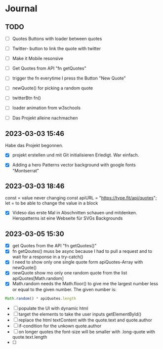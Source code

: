# Journal

## TODO


- [ ] Quotes Buttons with loader between quotes
- [ ] Twitter- button to link the quote with twitter
- [ ] Make it Mobile resonsive
- [ ] Get Quotes from API "fn getQuotes"
- [ ] trigger the fn everytime I press the Button "New Quote"
- [ ] newQuote() for picking a random quote
- [ ] twitterBtn fn()
- [ ] loader animation from w3schools
- [ ] Das Projekt alleine nachmachen


## 2023-03-03 15:46

Habe das Projekt begonnen.

- [x] projekt erstellen und mit Git initialisieren
Erledigt. War einfach.
- [x] Adding a hero Patterns vector background with google fonts    "Montserrat"


## 2023-03-03 18:46

const = value never changing 
    const apiURL = "https://type.fit/api/quotes";
let = to be able to change the value in a block

- [x] Videso das erste Mal in Abschnitten schauen und mitdenken.
Heropatterns ist eine Webseite für SVGs Backgrounds


## 2023-03-05 15:30

- [x] get Quotes from the API "fn getQuotes()"
- [x] fn getQoutes() muss be async because I had to pull a request and to wait for a response in a try-catch()
- [x] I need to show only one single quote form apiQuotes-Array with newQuote()
- [x] newQuote show mo only one random quote from the list apiQuotes[Math.random]
- [x] Math.random needs the Math.floor() to give me the largest number less or equal to the given number. The given number is: 
```javascript
Math.random() * apiQuotes.length
```
- [ ] populate the UI with dynamic html 
- [ ] target the elements to take the user inputs getElementById()
- [ ] replace the html textContent with the quote.text and quote.author
- [ ] if-condition for the unkown quote.author 
- [ ] on longer quotes the font-size will be smaller with .long-quote with quote.text.length
- [ ] 

